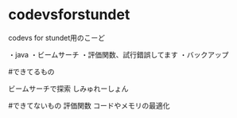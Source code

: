 # codevsforstundet

codevs for stundet用のこーど

・java
・ビームサーチ
・評価関数、試行錯誤してます
・バックアップ

#できてるもの

ビームサーチで探索
しみゅれーしょん

#できてないもの
評価関数
コードやメモリの最適化
